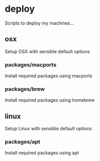 deploy
======

Scripts to deploy my machines…

osx
---

Setup OSX with sensible default options

### packages/macports

Install required packages using macports

### packages/brew

Install required packages using homebrew

linux
-----

Setup Linux with sensible default options

### packages/apt

Install required packages using apt

